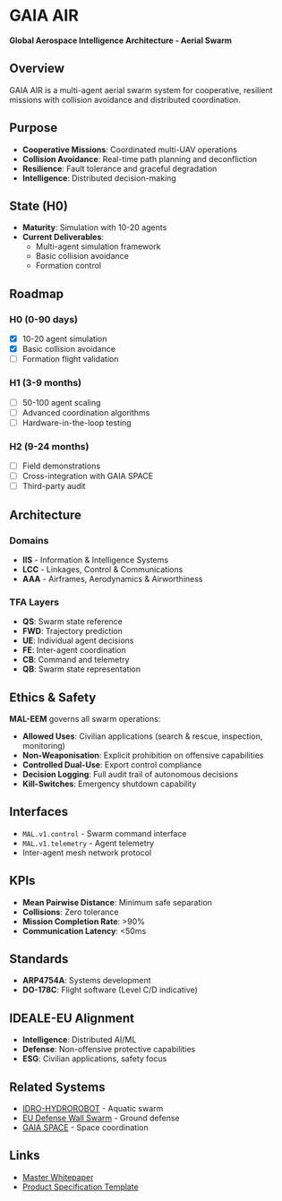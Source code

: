 # GAIA AIR

**Global Aerospace Intelligence Architecture - Aerial Swarm**

## Overview

GAIA AIR is a multi-agent aerial swarm system for cooperative, resilient missions with collision avoidance and distributed coordination.

## Purpose

- **Cooperative Missions**: Coordinated multi-UAV operations
- **Collision Avoidance**: Real-time path planning and deconfliction
- **Resilience**: Fault tolerance and graceful degradation
- **Intelligence**: Distributed decision-making

## State (H0)

- **Maturity**: Simulation with 10-20 agents
- **Current Deliverables**:
  - Multi-agent simulation framework
  - Basic collision avoidance
  - Formation control

## Roadmap

### H0 (0-90 days)
- [x] 10-20 agent simulation
- [x] Basic collision avoidance
- [ ] Formation flight validation

### H1 (3-9 months)
- [ ] 50-100 agent scaling
- [ ] Advanced coordination algorithms
- [ ] Hardware-in-the-loop testing

### H2 (9-24 months)
- [ ] Field demonstrations
- [ ] Cross-integration with GAIA SPACE
- [ ] Third-party audit

## Architecture

### Domains
- **IIS** - Information & Intelligence Systems
- **LCC** - Linkages, Control & Communications
- **AAA** - Airframes, Aerodynamics & Airworthiness

### TFA Layers
- **QS**: Swarm state reference
- **FWD**: Trajectory prediction
- **UE**: Individual agent decisions
- **FE**: Inter-agent coordination
- **CB**: Command and telemetry
- **QB**: Swarm state representation

## Ethics & Safety

**MAL-EEM** governs all swarm operations:
- **Allowed Uses**: Civilian applications (search & rescue, inspection, monitoring)
- **Non-Weaponisation**: Explicit prohibition on offensive capabilities
- **Controlled Dual-Use**: Export control compliance
- **Decision Logging**: Full audit trail of autonomous decisions
- **Kill-Switches**: Emergency shutdown capability

## Interfaces

- `MAL.v1.control` - Swarm command interface
- `MAL.v1.telemetry` - Agent telemetry
- Inter-agent mesh network protocol

## KPIs

- **Mean Pairwise Distance**: Minimum safe separation
- **Collisions**: Zero tolerance
- **Mission Completion Rate**: >90%
- **Communication Latency**: <50ms

## Standards

- **ARP4754A**: Systems development
- **DO-178C**: Flight software (Level C/D indicative)

## IDEALE-EU Alignment

- **Intelligence**: Distributed AI/ML
- **Defense**: Non-offensive protective capabilities
- **ESG**: Civilian applications, safety focus

## Related Systems

- [IDRO-HYDROROBOT](../IDRO_HYDROROBOT/) - Aquatic swarm
- [EU Defense Wall Swarm](../EU_DEFENSE_WALL_SWARM/) - Ground defense
- [GAIA SPACE](../GAIA_SPACE/) - Space coordination

## Links

- [Master Whitepaper](../README.md)
- [Product Specification Template](../schemas/PRODUCT_SPEC_TEMPLATE.yaml)
